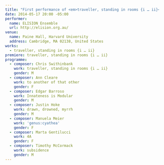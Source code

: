 ```yaml
---
title: "First performance of <em>traveller, standing in rooms {i … ii}</em>"
date: 2014-05-17 20:00 -05:00
performer:
  name: ELISION Ensemble
  url: http://elision.org.au/
venue:
  name: Paine Hall, Harvard University
  address: Cambridge, MA 02138, United States
works:
  - traveller, standing in rooms {i … ii}
premiere: traveller, standing in rooms {i … ii}
programme:
  - composer: Chris Swithinbank
    work: traveller, standing in rooms {i … ii}
    gender: M
  - composer: Ann Cleare
    work: to another of that other
    gender: F
  - composer: Edgar Barroso
    work: Innateness is Modular
    gender: M
  - composer: Justin Hoke
    work: drawn, drowned, myrrh
    gender: M
  - composer: Manuela Meier
    work: 'genus:cyathea'
    gender: F
  - composer: Marta Gentilucci
    work: 4A
    gender: F
  - composer: Timothy McCormack
    work: subsidence
    gender: M
---
```

